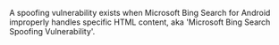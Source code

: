 A spoofing vulnerability exists when Microsoft Bing Search for Android improperly handles specific HTML content, aka 'Microsoft Bing Search Spoofing Vulnerability'.